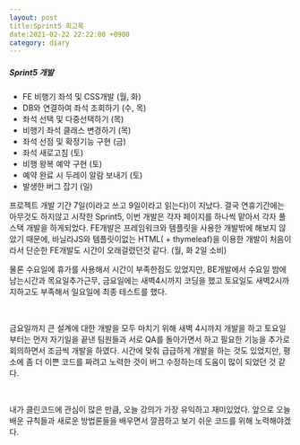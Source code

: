 ```yaml
---
layout: post
title:Sprint5 회고록
date:2021-02-22 22:22:00 +0900
category: diary
---
```


##### Sprint5 개발

- FE 비행기 좌석 및 CSS개발 (월, 화)
- DB와 연결하여 좌석 조회하기 (수, 목)
- 좌석 선택 및 다중선택하기 (목)
- 비행기 좌석 클래스 변경하기 (목)
- 좌석 선점 및 확정기능 구현 (금)
- 좌석 새로고침 (토)
- 비행 왕복 예약 구현 (토)
- 예약 완료 시 두레이 알람 보내기 (토)
- 발생한 버그 잡기 (일)

프로젝트 개발 기간 7일(이라고 쓰고 9일이라고 읽는다)이 지났다. 결국 연휴기간에는 아무것도 하지않고 시작한 Sprint5, 이번 개발은 각자 페이지를 하나씩 맡아서 각자 풀스택 개발을 하게되었다. FE개발은 프레임워크와 템플릿을 사용한 개발밖에 해보지 않았기 때문에, 바닐라JS와 템플릿이없는 HTML( + thymeleaf)을 이용한 개발이 처음이라서 단순한 FE개발도 시간이 오래걸렸던것 같다. (월, 화 2일 소비) 

물론 수요일에 휴가를 사용해서 시간이 부족한점도 있었지만, BE개발에서 수요일 밤에 남는시간과 목요일추가근무, 금요일에는 새벽4시까지 코딩을 했고 토요일도 새벽2시까지하고도 부족해서 일요일에 최종 테스트를 했다. 

<br/>

금요일까지 큰 설계에 대한 개발을 모두 마치기 위해 새벽 4시까지 개발을 하고 토요일부터는 먼저 자기일을 끝낸 팀원들과 서로 QA를 돌아가면서 하고 필요한 기능을 추가로 회의하면서 조금씩 개발을 하였다. 시간에 맞춰 급급하게 개발을 하는 것도 있었지만, 평소에 좀 더 이쁜 코드를 짜려고 노력한 것이 버그 수정하는데 도움이 많이 되었던 것 같다.

<br/>

내가 클린코드에 관심이 많은 만큼, 오늘 강의가 가장 유익하고 재미있었다. 앞으로 오늘 배운 규칙들과 새로운 방법론들을 배우면서 깔끔하고 보기 쉬운 코드를 위해 노력해야겠다.



